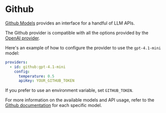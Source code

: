 # Github

[Github Models](https://github.com/marketplace/models/) provides an interface for a handful of LLM APIs.

The Github provider is compatible with all the options provided by the [OpenAI provider](/docs/providers/openai/).

Here's an example of how to configure the provider to use the `gpt-4.1-mini` model:

```yaml
providers:
  - id: github:gpt-4.1-mini
    config:
      temperature: 0.5
      apiKey: YOUR_GITHUB_TOKEN
```

If you prefer to use an environment variable, set `GITHUB_TOKEN`.

For more information on the available models and API usage, refer to the [Github documentation](https://github.com/marketplace/models/) for each specific model.
